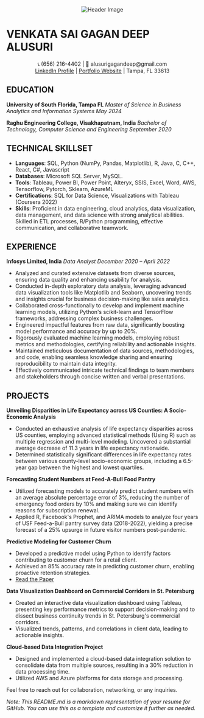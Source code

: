 <div align="center">
  <img src="https://www.valamis.com/wp-content/uploads/2022/09/hr-analytics.png" alt="Header Image">
</div>

# VENKATA SAI GAGAN DEEP ALUSURI
<div align="center">
    📞 (656) 216-4402 | 📧 alusurigagandeep@gmail.com
    <br>
    <a href="https://www.linkedin.com/in/gagandeepu562/">LinkedIn Profile</a> | <a href="https://gaganavs100.wixsite.com/gagandeepavs/">Portfolio Website</a> | Tampa, FL 33613
</div>

## EDUCATION

**University of South Florida, Tampa FL**
*Master of Science in Business Analytics and Information Systems*
*May 2024*

**Raghu Engineering College, Visakhapatnam, India**
*Bachelor of Technology, Computer Science and Engineering*
*September 2020*

## TECHNICAL SKILLSET

- **Languages**: SQL, Python (NumPy, Pandas, Matplotlib), R, Java, C, C++, React, C#, Javascript
- **Databases**: Microsoft SQL Server, MySQL.
- **Tools**: Tableau, Power BI, Power Point, Alteryx, SSIS, Excel, Word, AWS, Tensorflow, Pytorch, Sklearn, AzureML
- **Certifications**: SQL for Data Science, Visualizations with Tableau (Coursera 2022)
- **Skills**: Proficient in data engineering, cloud analytics, data visualization, data management, and data science with strong analytical abilities. Skilled in ETL processes, R/Python programming, effective communication, and collaborative teamwork.

## EXPERIENCE

**Infosys Limited, India**
*Data Analyst*
*December 2020 – April 2022*

- Analyzed and curated extensive datasets from diverse sources, ensuring data quality and enhancing usability for analysis.
- Conducted in-depth exploratory data analysis, leveraging advanced data visualization tools like Matplotlib and Seaborn, uncovering trends and insights crucial for business decision-making like sales analytics.
- Collaborated cross-functionally to develop and implement machine learning models, utilizing Python's scikit-learn and TensorFlow frameworks, addressing complex business challenges.
- Engineered impactful features from raw data, significantly boosting model performance and accuracy by up to 20%.
- Rigorously evaluated machine learning models, employing robust metrics and methodologies, certifying reliability and actionable insights.
- Maintained meticulous documentation of data sources, methodologies, and code, enabling seamless knowledge sharing and ensuring reproducibility to maintain data integrity.
- Effectively communicated intricate technical findings to team members and stakeholders through concise written and verbal presentations.

## PROJECTS

**Unveiling Disparities in Life Expectancy across US Counties: A Socio-Economic Analysis**

- Conducted an exhaustive analysis of life expectancy disparities across US counties, employing advanced statistical methods (Using R) such as multiple regression and multi-level modeling. Uncovered a substantial average decrease of 11.3 years in life expectancy nationwide.
- Determined statistically significant differences in life expectancy rates between various county-level socio-economic groups, including a 6.5-year gap between the highest and lowest quartiles.

**Forecasting Student Numbers at Feed-A-Bull Food Pantry**

- Utilized forecasting models to accurately predict student numbers with an average absolute percentage error of 3%, reducing the number of emergency food orders by 10% and making sure we can identify reasons for subscription renewal.
- Applied R, Facebook's Prophet, and ARIMA models to analyze four years of USF Feed-a-Bull pantry survey data (2018-2022), yielding a precise forecast of a 25% upsurge in future visitor numbers post-pandemic.

**Predictive Modeling for Customer Churn**

- Developed a predictive model using Python to identify factors contributing to customer churn for a retail client.
- Achieved an 85% accuracy rate in predicting customer churn, enabling proactive retention strategies.
- [Read the Paper](https://www.ijsdr.org/viewpaperforall.php?paper=IJSDR2006011)

**Data Visualization Dashboard on Commercial Corridors in St. Petersburg**

- Created an interactive data visualization dashboard using Tableau, presenting key performance metrics to support decision-making and to dissect business continuity trends in St. Petersburg's commercial corridors.
- Visualized trends, patterns, and correlations in client data, leading to actionable insights.

**Cloud-based Data Integration Project**

- Designed and implemented a cloud-based data integration solution to consolidate data from multiple sources, resulting in a 30% reduction in data processing time.
- Utilized AWS and Azure platforms for data storage and processing.

Feel free to reach out for collaboration, networking, or any inquiries.

*Note: This README.md is a markdown representation of your resume for GitHub. You can use this as a template and customize it further as needed.*

